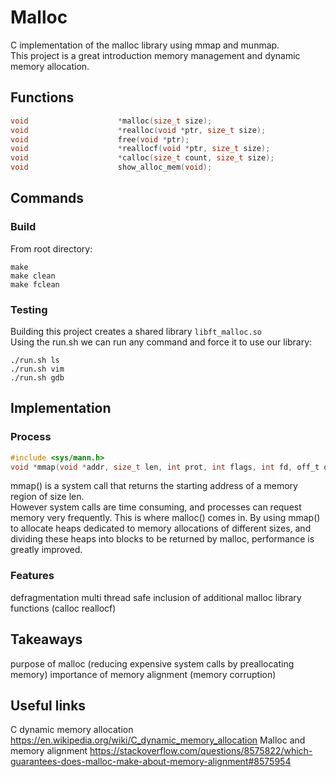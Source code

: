 # Malloc
C implementation of the malloc library using mmap and munmap.  
This project is a great introduction memory management and dynamic memory allocation.

## Functions
```c
void					*malloc(size_t size);
void					*realloc(void *ptr, size_t size);
void					free(void *ptr);
void					*reallocf(void *ptr, size_t size);
void					*calloc(size_t count, size_t size);
void					show_alloc_mem(void);
```

## Commands
### Build
From root directory:

    make
    make clean
    make fclean

### Testing
Building this project creates a shared library ```libft_malloc.so```  
Using the run.sh we can run any command and force it to use our library:

    ./run.sh ls
    ./run.sh vim
    ./run.sh gdb

## Implementation
### Process

```c
#include <sys/mann.h>
void *mmap(void *addr, size_t len, int prot, int flags, int fd, off_t offset);
```

mmap() is a system call that returns the starting address of a memory region of size len.  
However system calls are time consuming, and processes can request memory very frequently.  This is where malloc() comes in. By using mmap() to allocate heaps dedicated to memory allocations of different sizes, and dividing these heaps into blocks to be returned by malloc, performance is greatly improved.

### Features
defragmentation
multi thread safe
inclusion of additional malloc library functions (calloc reallocf)

## Takeaways
purpose of malloc (reducing expensive system calls by preallocating memory)
importance of memory alignment (memory corruption)

## Useful links
C dynamic memory allocation https://en.wikipedia.org/wiki/C_dynamic_memory_allocation
Malloc and memory alignment https://stackoverflow.com/questions/8575822/which-guarantees-does-malloc-make-about-memory-alignment#8575954
